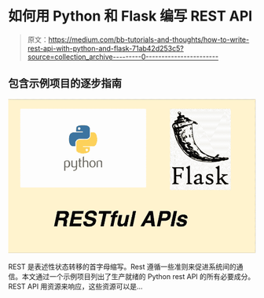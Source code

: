 # 如何用 Python 和 Flask 编写 REST API

> 原文：<https://medium.com/bb-tutorials-and-thoughts/how-to-write-rest-api-with-python-and-flask-71ab42d253c5?source=collection_archive---------0----------------------->

## 包含示例项目的逐步指南

![](img/3fbd54619be1632737f5d3a4fbd455a2.png)

REST 是表述性状态转移的首字母缩写。Rest 遵循一些准则来促进系统间的通信。本文通过一个示例项目列出了生产就绪的 Python rest API 的所有必要成分。REST API 用资源来响应，这些资源可以是…